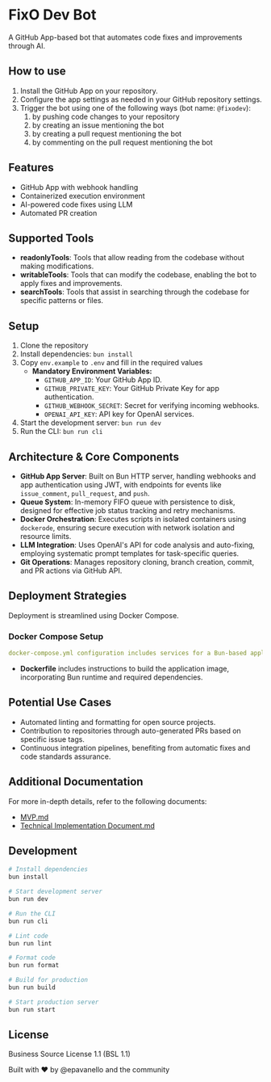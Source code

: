 # FixO Dev Bot

A GitHub App-based bot that automates code fixes and improvements through AI.

## How to use

1. Install the GitHub App on your repository.
2. Configure the app settings as needed in your GitHub repository settings.
3. Trigger the bot using one of the following ways (bot name: `@fixodev`):
   1. by pushing code changes to your repository
   1. by creating an issue mentioning the bot
   1. by creating a pull request mentioning the bot
   1. by commenting on the pull request mentioning the bot

## Features

- GitHub App with webhook handling
- Containerized execution environment
- AI-powered code fixes using LLM
- Automated PR creation

## Supported Tools

- **readonlyTools**: Tools that allow reading from the codebase without making modifications.
- **writableTools**: Tools that can modify the codebase, enabling the bot to apply fixes and improvements.
- **searchTools**: Tools that assist in searching through the codebase for specific patterns or files.

## Setup

1. Clone the repository
2. Install dependencies: `bun install`
3. Copy `env.example` to `.env` and fill in the required values
   - **Mandatory Environment Variables:**
     - `GITHUB_APP_ID`: Your GitHub App ID.
     - `GITHUB_PRIVATE_KEY`: Your GitHub Private Key for app authentication.
     - `GITHUB_WEBHOOK_SECRET`: Secret for verifying incoming webhooks.
     - `OPENAI_API_KEY`: API key for OpenAI services.
4. Start the development server: `bun run dev`
5. Run the CLI: `bun run cli`

## Architecture & Core Components

- **GitHub App Server**: Built on Bun HTTP server, handling webhooks and app authentication using JWT, with endpoints for events like `issue_comment`, `pull_request`, and `push`.
- **Queue System**: In-memory FIFO queue with persistence to disk, designed for effective job status tracking and retry mechanisms.
- **Docker Orchestration**: Executes scripts in isolated containers using `dockerode`, ensuring secure execution with network isolation and resource limits.
- **LLM Integration**: Uses OpenAI's API for code analysis and auto-fixing, employing systematic prompt templates for task-specific queries.
- **Git Operations**: Manages repository cloning, branch creation, commit, and PR actions via GitHub API.

## Deployment Strategies

Deployment is streamlined using Docker Compose.

### Docker Compose Setup

```yaml
docker-compose.yml configuration includes services for a Bun-based application with options for environment variables, volume mounts, and networking.
```

- **Dockerfile** includes instructions to build the application image, incorporating Bun runtime and required dependencies.

## Potential Use Cases

- Automated linting and formatting for open source projects.
- Contribution to repositories through auto-generated PRs based on specific issue tags.
- Continuous integration pipelines, benefiting from automatic fixes and code standards assurance.

## Additional Documentation

For more in-depth details, refer to the following documents:

- [MVP.md](docs/MVP.md)
- [Technical Implementation Document.md](docs/Technical%20Implementation%20Document.md)

## Development

```bash
# Install dependencies
bun install

# Start development server
bun run dev

# Run the CLI
bun run cli

# Lint code
bun run lint

# Format code
bun run format

# Build for production
bun run build

# Start production server
bun run start
```

## License

Business Source License 1.1 (BSL 1.1)

Built with ❤️ by @epavanello and the community

